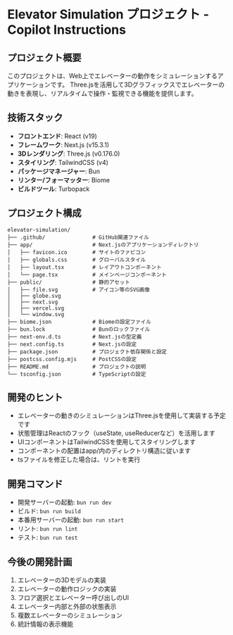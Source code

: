 # Elevator Simulation プロジェクト - Copilot Instructions

## プロジェクト概要

このプロジェクトは、Web上でエレベーターの動作をシミュレーションするアプリケーションです。
Three.jsを活用して3Dグラフィックスでエレベーターの動きを表現し、リアルタイムで操作・監視できる機能を提供します。

## 技術スタック

- **フロントエンド**: React (v19)
- **フレームワーク**: Next.js (v15.3.1)
- **3Dレンダリング**: Three.js (v0.176.0)
- **スタイリング**: TailwindCSS (v4)
- **パッケージマネージャー**: Bun
- **リンター/フォーマッター**: Biome
- **ビルドツール**: Turbopack

## プロジェクト構成

```
elevator-simulation/
├── .github/               # GitHub関連ファイル
├── app/                   # Next.jsのアプリケーションディレクトリ
│   ├── favicon.ico        # サイトのファビコン
│   ├── globals.css        # グローバルスタイル
│   ├── layout.tsx         # レイアウトコンポーネント
│   └── page.tsx           # メインページコンポーネント
├── public/                # 静的アセット
│   ├── file.svg           # アイコン等のSVG画像
│   ├── globe.svg
│   ├── next.svg
│   ├── vercel.svg
│   └── window.svg
├── biome.json             # Biomeの設定ファイル
├── bun.lock               # Bunのロックファイル
├── next-env.d.ts          # Next.jsの型定義
├── next.config.ts         # Next.jsの設定
├── package.json           # プロジェクト依存関係と設定
├── postcss.config.mjs     # PostCSSの設定
├── README.md              # プロジェクトの説明
└── tsconfig.json          # TypeScriptの設定
```

## 開発のヒント

- エレベーターの動きのシミュレーションはThree.jsを使用して実装する予定です
- 状態管理はReactのフック（useState, useReducerなど）を活用します
- UIコンポーネントはTailwindCSSを使用してスタイリングします
- コンポーネントの配置はapp/内のディレクトリ構造に従います
- tsファイルを修正した場合は、リントを実行

## 開発コマンド

- 開発サーバーの起動: `bun run dev`
- ビルド: `bun run build`
- 本番用サーバーの起動: `bun run start`
- リント: `bun run lint`
- テスト: `bun run test`

## 今後の開発計画

1. エレベーターの3Dモデルの実装
2. エレベーターの動作ロジックの実装
3. フロア選択とエレベーター呼び出しのUI
4. エレベーター内部と外部の状態表示
5. 複数エレベーターのシミュレーション
6. 統計情報の表示機能